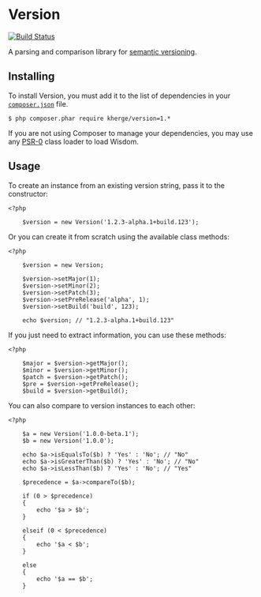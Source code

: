 # Version

[![Build Status](https://secure.travis-ci.org/kherge/Version.png?branch=master)](http://travis-ci.org/kherge/Version)

A parsing and comparison library for [semantic versioning](http://semver.org/).

## Installing

To install Version, you must add it to the list of dependencies in your [`composer.json`][Composer] file.

    $ php composer.phar require kherge/version=1.*

If you are not using Composer to manage your dependencies, you may use any [PSR-0][PSR-0] class loader to load Wisdom.

## Usage

To create an instance from an existing version string, pass it to the constructor:

    <?php

        $version = new Version('1.2.3-alpha.1+build.123');

Or you can create it from scratch using the available class methods:

    <?php

        $version = new Version;
    
        $version->setMajor(1);
        $version->setMinor(2);
        $version->setPatch(3);
        $version->setPreRelease('alpha', 1);
        $version->setBuild('build', 123);

        echo $version; // "1.2.3-alpha.1+build.123"

If you just need to extract information, you can use these methods:

    <?php

        $major = $version->getMajor();
        $minor = $version->getMinor();
        $patch = $version->getPatch();
        $pre = $version->getPreRelease();
        $build = $version->getBuild();

You can also compare to version instances to each other:

    <?php

        $a = new Version('1.0.0-beta.1');
        $b = new Version('1.0.0');

        echo $a->isEqualsTo($b) ? 'Yes' : 'No'; // "No"
        echo $a->isGreaterThan($b) ? 'Yes' : 'No'; // "No"
        echo $a->isLessThan($b) ? 'Yes' : 'No'; // "Yes"

        $precedence = $a->compareTo($b);

        if (0 > $precedence)
        {
            echo '$a > $b';
        }

        elseif (0 < $precedence)
        {
            echo '$a < $b';
        }

        else
        {
            echo '$a == $b';
        }

[Composer]: http://getcomposer.org/
[PSR-0]: https://github.com/php-fig/fig-standards/blob/master/accepted/PSR-0.md